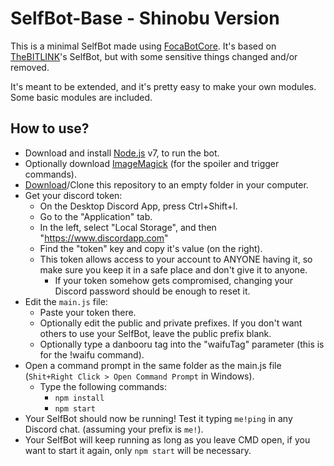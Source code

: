 # SelfBot-Base - Shinobu Version

This is a minimal SelfBot made using [FocaBotCore](https://github.com/FocaBot/FocaBotCore).
It's based on [TheBITLINK](https://github.com/TheBITLINK/)'s SelfBot, but with some sensitive things changed and/or removed.

It's meant to be extended, and it's pretty easy to make your own modules. Some basic modules are included.

## How to use?

- Download and install [Node.js](https://nodejs.org/en/) v7, to run the bot.
- Optionally download [ImageMagick](http://imagemagick.sourceforge.net/http/www/windows.html)
  (for the spoiler and trigger commands).
- [Download](https://github.com/TheBITLINK/SelfBot-Base/archive/master.zip)/Clone this repository to
  an empty folder in your computer.
- Get your discord token:
  - On the Desktop Discord App, press Ctrl+Shift+I.
  - Go to the "Application" tab.
  - In the left, select "Local Storage", and then "https://www.discordapp.com"
  - Find the "token" key and copy it's value (on the right).
  - This token allows access to your account to ANYONE having it, so make sure you keep it in a safe
    place and don't give it to anyone.
    - If your token somehow gets compromised, changing your Discord password should be enough to reset it.
- Edit the `main.js` file:
  - Paste your token there.
  - Optionally edit the public and private prefixes. If you don't want others to use your SelfBot, leave the
    public prefix blank.
  - Optionally type a danbooru tag into the "waifuTag" parameter (this is for the !waifu command).
- Open a command prompt in the same folder as the main.js file (`Shit+Right Click > Open Command Prompt` in Windows).
  - Type the following commands:
    - `npm install`
    - `npm start`
- Your SelfBot should now be running! Test it typing `me!ping` in any Discord chat. (assuming your prefix is `me!`).
- Your SelfBot will keep running as long as you leave CMD open, if you want to start it again, only `npm start` will be necessary.
